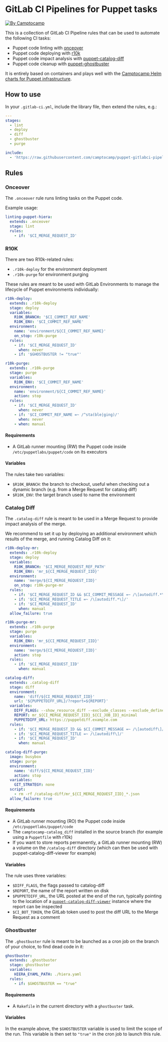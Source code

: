 # GitLab CI Pipelines for Puppet tasks

[![By Camptocamp](https://img.shields.io/badge/by-camptocamp-fb7047.svg)](http://www.camptocamp.com)


This is a collection of GitLab CI Pipeline rules that can be used to automate
the following CI tasks:

* Puppet code linting with [onceover](https://github.com/dylanratcliffe/onceover)
* Puppet code deploying with [r10k](https://github.com/puppetlabs/r10k)
* Puppet code impact analysis with [puppet-catalog-diff](https://github.com/camptocamp/puppet-catalog-diff)
* Puppet code cleanup with [puppet-ghostbuster](https://github.com/camptocamp/puppet-ghostbuster)


It is entirely based on containers and plays well with the [Camptocamp Helm charts for Puppet infrastructure](https://github.com/camptocamp/charts).


## How to use

In your `.gitlab-ci.yml`, include the library file, then extend the rules, e.g.:

```yaml
---
stages:
  - lint
  - deploy
  - diff
  - ghostbuster
  - purge

include:
  - 'https://raw.githubusercontent.com/camptocamp/puppet-gitlabci-pipelines/master/.gitlab-ci.yml'
```

## Rules


### Onceover

The `.onceover` rule runs linting tasks on the Puppet code.

Example usage:

```yaml
linting-puppet-hiera:
  extends: .onceover
  stage: lint
  rules:
    - if: '$CI_MERGE_REQUEST_ID'
```


### R10K

There are two R10k-related rules:

- `.r10k-deploy` for the environment deployment
- `.r10k-purge` for environment purging

These rules are meant to be used with GitLab Environments to manage the
lifecycle of Puppet environments individually:

```yaml
r10k-deploy:
  extends: .r10k-deploy
  stage: deploy
  variables:
    R10K_BRANCH: '$CI_COMMIT_REF_NAME'
    R10K_ENV: '$CI_COMMIT_REF_NAME'
  environment:
    name: 'environment/${CI_COMMIT_REF_NAME}'
    on_stop: r10k-purge
  rules:
    - if: '$CI_MERGE_REQUEST_ID'
      when: never
    - if: '$GHOSTBUSTER != "true"'

r10k-purge:
  extends: .r10k-purge
  stage: purge
  variables:
    R10K_ENV: '$CI_COMMIT_REF_NAME'
  environment:
    name: 'environment/${CI_COMMIT_REF_NAME}'
    action: stop
  rules:
    - if: '$CI_MERGE_REQUEST_ID'
      when: never
    - if: '$CI_COMMIT_REF_NAME =~ /^sta(ble|ging)/'
      when: never
    - when: manual
```


#### Requirements

- A GitLab runner mounting (RW) the Puppet code inside `/etc/puppetlabs/puppet/code`
  on its executors


#### Variables

The rules take two variables:

- `$R10K_BRANCH`: the branch to checkout, useful when checking out a dynamic
  branch (e.g. from a Merge Request for catalog diff)
- `$R10K_ENV`: the target branch used to name the environment


### Catalog Diff

The `.catalog-diff` rule is meant to be used in a Merge Request to provide
impact analysis of the merge.

We recommend to set it up by deploying an additional environment which results
of the merge, and running Catalog Diff on it:

```yaml
r10k-deploy-mr:
  extends: .r10k-deploy
  stage: deploy
  variables:
    R10K_BRANCH: '$CI_MERGE_REQUEST_REF_PATH'
    R10K_ENV: 'mr_${CI_MERGE_REQUEST_IID}'
  environment:
    name: 'merge/${CI_MERGE_REQUEST_IID}'
    on_stop: r10k-purge-mr
  rules:
    - if: '$CI_MERGE_REQUEST_ID && $CI_COMMIT_MESSAGE =~ /\[autodiff.*\]/'
    - if: '$CI_MERGE_REQUEST_TITLE =~ /\[autodiff.*\]/'
    - if: '$CI_MERGE_REQUEST_ID'
      when: manual
  allow_failure: true

r10k-purge-mr:
  extends: .r10k-purge
  stage: purge
  variables:
    R10K_ENV: 'mr_${CI_MERGE_REQUEST_IID}'
  environment:
    name: 'merge/${CI_MERGE_REQUEST_IID}'
    action: stop
  rules:
    - if: '$CI_MERGE_REQUEST_IID'
      when: manual

catalog-diff:
  extends: .catalog-diff
  stage: diff
  environment:
    name: 'diff/${CI_MERGE_REQUEST_IID}'
    url: '${PUPPETDIFF_URL}/?report=${REPORT}'
  variables:
    DIFF_FLAGS: --show_resource_diff --exclude_classes --exclude_defined_resources --changed_depth 1000 --old_catalog_from_puppetdb --certless --threads 8 --ignore_parameters alias --exclude_resource_types Stage
    REPORT: mr_${CI_MERGE_REQUEST_IID}_${CI_JOB_ID}_minimal
    PUPPETDIFF_URL: https://puppetdiff.example.com
  rules:
    - if: '$CI_MERGE_REQUEST_ID && $CI_COMMIT_MESSAGE =~ /\[autodiff\]/'
    - if: '$CI_MERGE_REQUEST_TITLE =~ /\[autodiff\]/'
    - if: '$CI_MERGE_REQUEST_ID'
      when: manual

catalog-diff-purge:
  image: busybox
  stage: purge
  environment:
    name: 'diff/${CI_MERGE_REQUEST_IID}'
    action: stop
  variables:
    GIT_STRATEGY: none
  script:
    - rm -rf /catalog-diff/mr_${CI_MERGE_REQUEST_IID}_*.json
  allow_failure: true
```


#### Requirements

- A GitLab runner mounting (RO) the Puppet code inside `/etc/puppetlabs/puppet/code`
- The `camptocamp-catalog_diff` installed in the source branch (for example
  using a `Puppetfile` with r10k)
- If you want to store reports permanently, a GitLab runner mounting (RW)
  a volume on the `/catalog-diff` directory (which can then be used with
  puppet-catalog-diff-viewer for example)


#### Variables

The rule uses three variables:

- `$DIFF_FLAGS`, the flags passed to catalog-diff
- `$REPORT`, the name of the report written on disk
- `$PUPPETDIFF_URL`, the URL posted at the end of the run, typically pointing
  to the location of a [`puppet-catalog-diff-viewer`](https://github.com/camptocamp/puppet-catalog-diff-viewer) instance where the report can be inspected
- `$CI_BOT_TOKEN`, the GitLab token used to post the diff URL to the Merge
  Request as a comment


### Ghostbuster


The `.ghostbuster` rule is meant to be launched as a cron job on the branch of
your choice, to find dead code in it:

```yaml
ghostbuster:
  extends: .ghostbuster
  stage: ghostbuster
  variables:
    HIERA_EYAML_PATH: ./hiera.yaml
  rules:
    - if: $GHOSTBUSTER == "true"
```


#### Requirements

- A `Rakefile` in the current directory with a `ghostbuster` task.


#### Variables

In the example above, the `$GHOSTBUSTER` variable is used to limit the scope of the run.
This variable is then set to `"true"` in the cron job to launch this rule.
